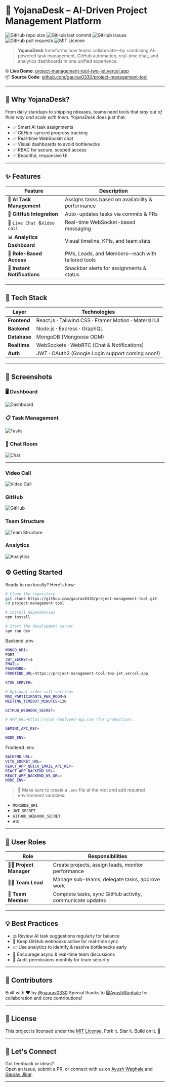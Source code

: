
# 🚀 YojanaDesk – AI-Driven Project Management Platform

![GitHub repo size](https://img.shields.io/github/repo-size/gaurav0330/project-management-tool)
![GitHub last commit](https://img.shields.io/github/last-commit/gaurav0330/project-management-tool)
![GitHub issues](https://img.shields.io/github/issues/gaurav0330/project-management-tool)
![GitHub pull requests](https://img.shields.io/github/issues-pr/gaurav0330/project-management-tool)
![MIT License](https://img.shields.io/github/license/gaurav0330/project-management-tool)

> **YojanaDesk** transforms how teams collaborate—by combining AI-powered task management, GitHub automation, real-time chat, and analytics dashboards in one unified experience.

🌐 **Live Demo**: [project-management-tool-two-jet.vercel.app](https://project-management-tool-two-jet.vercel.app)  
📦 **Source Code**: [github.com/gaurav0330/project-management-tool](https://github.com/gaurav0330/project-management-tool)

---

## 🧠 Why YojanaDesk?

From daily standups to shipping releases, teams need tools that *stay out of their way and scale with them*. YojanaDesk does just that:

- ✅ Smart AI task assignments
- ✅ GitHub-synced progress tracking
- ✅ Real-time WebSocket chat
- ✅ Visual dashboards to avoid bottlenecks
- ✅ RBAC for secure, scoped access
- ✅ Beautiful, responsive UI

---

## ✨ Features

| Feature | Description |
|--------|-------------|
| 🎯 **AI Task Management** | Assigns tasks based on availability & performance |
| 🐙 **GitHub Integration** | Auto-updates tasks via commits & PRs |
| 💬 `Live Chat `&` Video call ` | Real-time WebSocket-based messaging |
| 📊 **Analytics Dashboard** | Visual timeline, KPIs, and team stats |
| 🔐 **Role-Based Access** | PMs, Leads, and Members—each with tailored tools |
| 🔔 **Instant Notifications** | Snackbar alerts for assignments & status |

---

## 🧪 Tech Stack

| Layer | Technologies |
|-------|--------------|
| **Frontend** | React.js · Tailwind CSS · Framer Motion · Material UI |
| **Backend** | Node.js · Express · GraphQL |
| **Database** | MongoDB (Mongoose ODM) |
| **Realtime** | WebSockets · WebRTC (Chat & Notifications) |
| **Auth** | JWT · OAuth2 (Google Login support coming soon!) |

---

## 📸 Screenshots

### 🖥️ Dashboard  
![Dashboard](/docs/assets/dashboard.png)

### 📋 Task Management  
![Tasks](/docs/assets/Task.png)

### 💬 Chat Room  
![Chat](/docs/assets/Chat.png)

---

### Video Call
![Video Call](/docs/assets/VideoCall.png)

### GitHub
![GitHub](/docs/assets/GitHub.png)

### Team Structure
![Team Structure](/docs/assets/Structure.png)

### Analytics
![Analytics](/docs/assets/Analytics.png)





## ⚙️ Getting Started

Ready to run locally? Here's how:

```bash
# Clone the repository
git clone https://github.com/gaurav0330/project-management-tool.git
cd project-management-tool

# Install dependencies
npm install

# Start the development server
npm run dev
````
Backend .env

```bash
MONGO_URI=
PORT
JWT_SECRET=a
EMAIL= 
PASSWORD=
FRONTEND_URL=https://project-management-tool-two-jet.vercel.app

STUN_SERVER=

# Optional video call settings
MAX_PARTICIPANTS_PER_ROOM=8
MEETING_TIMEOUT_MINUTES=120

GITHUB_WEBHOOK_SECRET=   

# APP_URL=https://your-deployed-app.com (for production).

GEMINI_API_KEY=

NODE_ENV=

````

Frontend .env

```bash
BACKEND_URL=
VITE_SOCKET_URL=
REACT_APP_QUICK_EMAIL_API_KEY=
REACT_APP_BACKEND_URL=
REACT_APP_BACKEND_WS_URL=
NODE_ENV=
````

> 🧩 Make sure to create a `.env` file at the root and add required environment variables:

* `MONGODB_URI`
* `JWT_SECRET`
* `GITHUB_WEBHOOK_SECRET`
* etc.

---

## 👥 User Roles

| Role                      | Responsibilities                                          |
| ------------------------- | --------------------------------------------------------- |
| 👨‍💼 **Project Manager** | Create projects, assign leads, monitor performance        |
| 🧑‍💻 **Team Lead**       | Manage sub-teams, delegate tasks, approve work            |
| 👤 **Team Member**        | Complete tasks, sync GitHub activity, communicate updates |

---

## 💡 Best Practices

* ⚖️ Review AI task suggestions regularly for balance
* 🔄 Keep GitHub webhooks active for real-time sync
* 📈 Use analytics to identify & resolve bottlenecks early
* 💬 Encourage async & real-time team discussions
* 🔐 Audit permissions monthly for team security

---

## 🙌 Contributors

Built with ❤️ by [@gaurav0330](https://github.com/gaurav0330)
Special thanks to [@AyushWaghale](https://github.com/AyushWaghale) for collaboration and core contributions!

---

## 📄 License

This project is licensed under the [MIT License](LICENSE).
Fork it. Star it. Build on it. 🚀

---

## 🤝 Let's Connect
Got feedback or ideas?  
Open an issue, submit a PR, or connect with us on [Ayush Waghale](https://www.linkedin.com/in/ayush-waghale/) and [Gaurav Jikar](https://www.linkedin.com/in/gauravjikar/).


---

